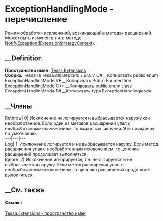 # ExceptionHandlingMode - перечисление
Режим обработки исключений, возникающий в методах расширений. Может быть
изменён в т.ч. в методе
[NotifyException(IExtensionStrategyContext)](M_Tessa_Extensions_IExtensionTraceListener_NotifyException.htm).
## __Definition
 **Пространство имён:** [Tessa.Extensions](N_Tessa_Extensions.htm)  
 **Сборка:** Tessa (в Tessa.dll) Версия: 3.6.0.17
C# __Копировать
     public enum ExceptionHandlingMode
VB __Копировать
     Public Enumeration ExceptionHandlingMode
C++ __Копировать
     public enum class ExceptionHandlingMode
F# __Копировать
     type ExceptionHandlingMode
##  __Члены
Rethrow| 0|  Исключение не логируется и выбрасывается наружу как
необработанное. Если один из методов расширений упал с необработанным
исключением, то падает вся цепочка. Это поведение по умолчанию.  
---|---|---  
Log| 1|  Исключение логируется и не выбрасывается наружу. Если метод
расширения упал с необработанным исключением, то цепочка расширений продолжает
выполняться.  
Ignore| 2|  Исключение игнорируется, т.е. не логируется и не выбрасывается
наружу. Если метод расширения упал с необработанным исключением, то цепочка
расширений продолжает выполняться.  
## __См. также
#### Ссылки
[Tessa.Extensions - пространство имён](N_Tessa_Extensions.htm)
